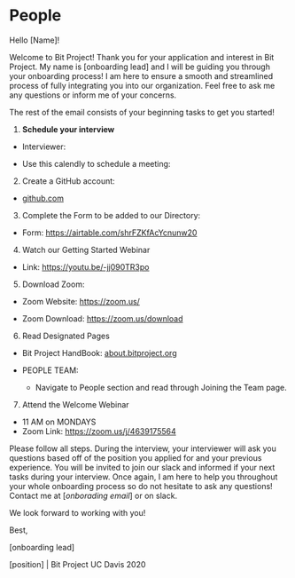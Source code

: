 # People

Hello [Name]! 

Welcome to Bit Project! Thank you for your application and interest in Bit Project. My name is [onboarding lead] and I will be guiding you through your onboarding process! I am here to ensure a smooth and streamlined process of fully integrating you into our organization. Feel free to ask me any questions or inform me of your concerns.

The rest of the email consists of your beginning tasks to get you started!

1. **Schedule your interview**

  - Interviewer: 

  - Use this calendly to schedule a meeting: 

2. Create a GitHub account:

  - [github.com](http://github.com/)

3. Complete the Form to be added to our Directory: 

  - Form: https://airtable.com/shrFZKfAcYcnunw20

4. Watch our Getting Started Webinar

  - Link: https://youtu.be/-jj090TR3po

5. Download Zoom:

  - Zoom Website: https://zoom.us/

  - Zoom Download: https://zoom.us/download

6. Read Designated Pages

  - Bit Project HandBook: [about.bitproject.org](http://about.bitproject.org/)

  - PEOPLE TEAM: 

    - Navigate to People section and read through Joining the Team page. 

7. Attend the Welcome Webinar 

  - 11 AM on MONDAYS
  - Zoom Link: https://zoom.us/j/4639175564

Please follow all steps. During the interview, your interviewer will ask you questions based off of the position you applied for and your previous experience. You will be invited to join our slack and informed if your next tasks during your interview. Once again, I am here to help you throughout your whole onboarding process so do not hesitate to ask any questions! Contact me at [*onborading email*] or on slack. 

We look forward to working with you! 

Best,

[onboarding lead] 

[position] | Bit Project UC Davis 2020